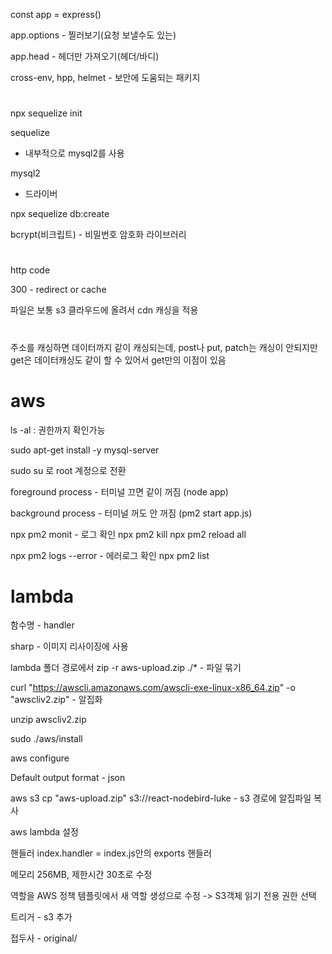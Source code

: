 const app = express()

app.options - 찔러보기(요청 보낼수도 있는)

app.head - 헤더만 가져오기(헤더/바디)

cross-env, hpp, helmet - 보안에 도움되는 패키지

#

npx sequelize init

sequelize

- 내부적으로 mysql2를 사용

mysql2

- 드라이버

npx sequelize db:create

bcrypt(비크립트) - 비밀번호 암호화 라이브러리

#

http code

300 - redirect or cache

파일은 보통 s3 클라우드에 올려서 cdn 캐싱을 적용

#

주소를 캐싱하면 데이터까지 같이 캐싱되는데, post나 put, patch는 캐싱이 안되지만 get은 데이터캐싱도 같이 할 수 있어서 get만의 이점이 있음

# aws

ls -al : 권한까지 확인가능

sudo apt-get install -y mysql-server

sudo su 로 root 계정으로 전환

foreground process - 터미널 끄면 같이 꺼짐 (node app)

background process - 터미널 꺼도 안 꺼짐 (pm2 start app.js)

npx pm2 monit - 로그 확인
npx pm2 kill
npx pm2 reload all

npx pm2 logs --error - 에러로그 확인
npx pm2 list

# lambda

함수명 - handler

sharp - 이미지 리사이징에 사용

lambda 폴더 경로에서 zip -r aws-upload.zip ./\* - 파일 묶기

curl "https://awscli.amazonaws.com/awscli-exe-linux-x86_64.zip" -o "awscliv2.zip" - 알집화

unzip awscliv2.zip

sudo ./aws/install

aws configure

Default output format - json

aws s3 cp "aws-upload.zip" s3://react-nodebird-luke - s3 경로에 알집파일 복사

aws lambda 설정

핸들러 index.handler = index.js안의 exports 핸들러

메모리 256MB, 제한시간 30초로 수정

역할을 AWS 정책 템플릿에서 새 역할 생성으로 수정 -> S3객체 읽기 전용 권한 선택

트리거 - s3 추가

접두사 - original/
